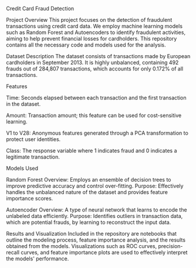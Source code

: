 Credit Card Fraud Detection

Project Overview
This project focuses on the detection of fraudulent transactions using credit card data. We employ machine learning models such as Random Forest and Autoencoders to identify fraudulent activities, aiming to help prevent financial losses for cardholders. This repository contains all the necessary code and models used for the analysis.

Dataset Description
The dataset consists of transactions made by European cardholders in September 2013. It is highly unbalanced, containing 492 frauds out of 284,807 transactions, which accounts for only 0.172% of all transactions.

Features

Time: Seconds elapsed between each transaction and the first transaction in the dataset.

Amount: Transaction amount; this feature can be used for cost-sensitive learning.

V1 to V28: Anonymous features generated through a PCA transformation to protect user identities.

Class: The response variable where 1 indicates fraud and 0 indicates a legitimate transaction.

Models Used

Random Forest
Overview: Employs an ensemble of decision trees to improve predictive accuracy and control over-fitting.
Purpose: Effectively handles the unbalanced nature of the dataset and provides feature importance scores.

Autoencoder
Overview: A type of neural network that learns to encode the unlabeled data efficiently.
Purpose: Identifies outliers in transaction data, which are potential frauds, by learning to reconstruct the input data.

Results and Visualization
Included in the repository are notebooks that outline the modeling process, feature importance analysis, and the results obtained from the models. Visualizations such as ROC curves, precision-recall curves, and feature importance plots are used to effectively interpret the models' performance.
